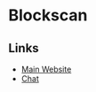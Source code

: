 # Blockscan

## Links

- [Main Website](https://blockscan.com/)
- [Chat](https://chat.blockscan.com/)
